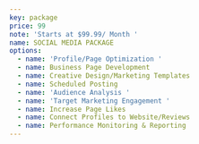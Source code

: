 ```yaml
---
key: package
price: 99
note: 'Starts at $99.99/ Month '
name: SOCIAL MEDIA PACKAGE
options:
  - name: 'Profile/Page Optimization '
  - name: Business Page Development
  - name: Creative Design/Marketing Templates
  - name: Scheduled Posting
  - name: 'Audience Analysis '
  - name: 'Target Marketing Engagement '
  - name: Increase Page Likes
  - name: Connect Profiles to Website/Reviews
  - name: Performance Monitoring & Reporting
---
```


